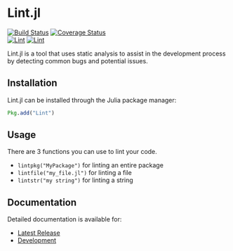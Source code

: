 # Lint.jl

[![Build Status](https://travis-ci.org/iht/Lint.jl.svg?branch=master)](https://travis-ci.org/iht/Lint.jl)
[![Coverage Status](https://img.shields.io/coveralls/iht/Lint.jl.svg)](https://coveralls.io/r/iht/Lint.jl)  
[![Lint](http://pkg.julialang.org/badges/Lint_0.4.svg)](http://pkg.julialang.org/?pkg=Lint&ver=0.4)
[![Lint](http://pkg.julialang.org/badges/Lint_0.5.svg)](http://pkg.julialang.org/?pkg=Lint&ver=0.5)


Lint.jl is a tool that uses static analysis to assist in the development process by detecting common bugs and potential issues.


## Installation

Lint.jl can be installed through the Julia package manager:
```julia
Pkg.add("Lint")
```


## Usage

There are 3 functions you can use to lint your code.

* `lintpkg("MyPackage")` for linting an entire package
* `lintfile("my_file.jl")` for linting a file
* `lintstr("my string")` for linting a string


## Documentation

Detailed documentation is available for:
* [Latest Release](https://lintjl.readthedocs.org/en/stable/)
* [Development](https://lintjl.readthedocs.org/en/latest/)
